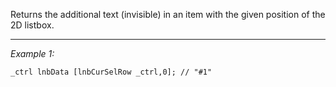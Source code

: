 Returns the additional text (invisible) in an item with the given position of the 2D listbox.


---
*Example 1:*
```sqf
_ctrl lnbData [lnbCurSelRow _ctrl,0]; // "#1"
```
